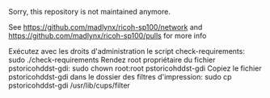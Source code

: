 

Sorry, this repository is not maintained anymore.

See https://github.com/madlynx/ricoh-sp100/network and https://github.com/madlynx/ricoh-sp100/pulls for more info


Exécutez avec les droits d'administration le script check-requirements:
sudo ./check-requirements
Rendez root propriétaire du fichier pstoricohddst-gdi:
sudo chown root:root pstoricohddst-gdi
Copiez le fichier pstoricohddst-gdi dans le dossier des filtres d'impression:
sudo cp pstoricohddst-gdi /usr/lib/cups/filter
